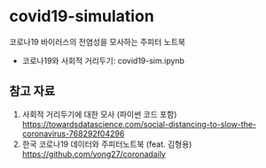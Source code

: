 # covid19-simulation

코로나19 바이러스의 전염성을 모사하는 주피터 노트북

* 코로나19와 사회적 거리두기: covid19-sim.ipynb

## 참고 자료
1. 사회적 거리두기에 대한 모사 (파이썬 코드 포함)  https://towardsdatascience.com/social-distancing-to-slow-the-coronavirus-768292f04296
1. 한국 코로나19 데이터와 주피터노트북 (feat. 김형용) https://github.com/yong27/coronadaily
